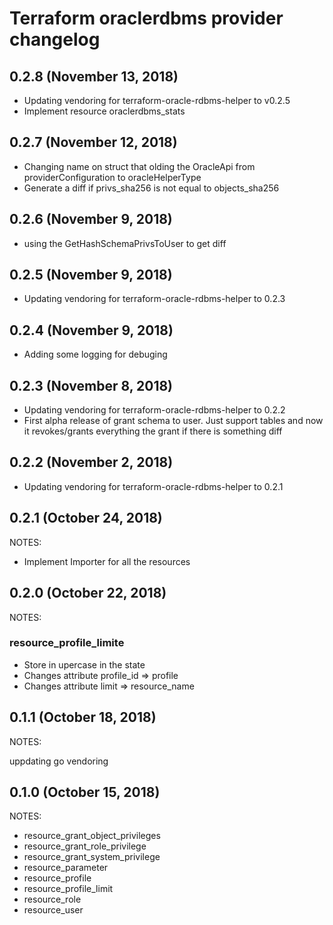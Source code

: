 # Terraform oraclerdbms provider changelog

## 0.2.8 (November 13, 2018)

* Updating vendoring for terraform-oracle-rdbms-helper to v0.2.5
* Implement resource oraclerdbms_stats

## 0.2.7 (November 12, 2018)

* Changing name on struct that olding the OracleApi from providerConfiguration to oracleHelperType
* Generate a diff if privs_sha256 is not equal to objects_sha256

## 0.2.6 (November 9, 2018)

* using the GetHashSchemaPrivsToUser to get diff

## 0.2.5 (November 9, 2018)

* Updating vendoring for terraform-oracle-rdbms-helper to 0.2.3

## 0.2.4 (November 9, 2018)

* Adding some logging for debuging

## 0.2.3 (November 8, 2018)

* Updating vendoring for terraform-oracle-rdbms-helper to 0.2.2
* First alpha release of grant schema to user. Just support tables and now it revokes/grants everything the grant if there is something diff

## 0.2.2 (November 2, 2018)

* Updating vendoring for terraform-oracle-rdbms-helper to 0.2.1

## 0.2.1 (October 24, 2018)

NOTES:

* Implement Importer for all the resources

## 0.2.0 (October 22, 2018)

NOTES:

### resource_profile_limite

* Store in upercase in the state
* Changes attribute profile_id => profile
* Changes attribute limit => resource_name

## 0.1.1 (October 18, 2018)

NOTES:

uppdating go vendoring

## 0.1.0 (October 15, 2018)

NOTES:

* resource_grant_object_privileges
* resource_grant_role_privilege
* resource_grant_system_privilege
* resource_parameter
* resource_profile
* resource_profile_limit
* resource_role
* resource_user